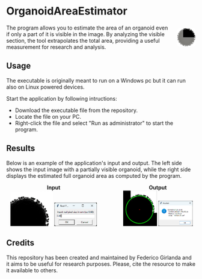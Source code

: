 # OrganoidAreaEstimator


<div style="display: flex; align-items: center;">
  <div style="flex: 1;">
    The program allows you to estimate the area of an organoid even if only a part of it is visible in the image. By analyzing the visible section, the tool extrapolates the total area, providing a useful measurement for research and analysis.
  </div>
  <img src="docs/icon.png" alt="APP icon" style="width: 50px; margin-left: 24px; border-radius: 8px;"/>
</div>

## Usage

The executable is originally meant to run on a Windows pc but it can run also on Linux powered devices. 

Start the application by following intructions:
- Download the executable file from the repository.
- Locate the file on your PC.
- Right-click the file and select "Run as administrator" to start the program.

## Results

Below is an example of the application's input and output. The left side shows the input image with a partially visible organoid, while the right side displays the estimated full organoid area as computed by the program.

<div style="display: flex; justify-content: space-between;">
  <div style="width: 50%; text-align: center;">
    <strong>Input</strong><br/>
    <img src="results/organoidPart.jpg" alt="Organoid partial" style="width: 45%;"/>
    <img src="results/textInput.png" alt="Organoid partial" style="width: 45%;"/>
  </div>
  <div style="width: 40%; text-align: center;">
    <strong>Output</strong><br/>
    <img src="results/organoidPart_full.jpg" alt="Organoid estimation" style="width: 45%;"/>
    <img src="results/textOutput.png" alt="Organoid estimation" style="width: 45%;"/>
  </div>
</div>

## Credits

This repository has been created and maintained by Federico Girlanda and it aims to be useful for research purposes. Please, cite the resource to make it available to others.